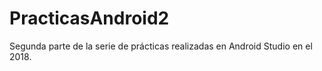 # PracticasAndroid2
Segunda parte de la serie de prácticas realizadas en Android Studio en el 2018.
